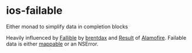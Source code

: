 # ios-failable
Either monad to simplify data in completion blocks

Heavily influenced by [Fallible](https://gist.github.com/brentdax/f9ed95550ea0afac9505) by [brentdax](https://github.com/brentdax) and [Result](https://github.com/Alamofire/Alamofire/blob/master/Source/Result.swift) of [Alamofire](https://github.com/Alamofire/Alamofire). Failable data is either [mappable](https://github.com/Hearst-DD/ObjectMapper) or an NSError.
